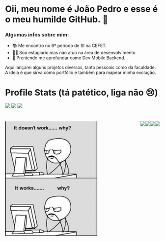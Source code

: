 # Oii, meu nome é **João Pedro** e esse é o meu humilde GitHub. 👋
### Algumas infos sobre mim:

- 📚 Me encontro no 6º período de SI na CEFET.
- 🧑‍💼 Sou estagiário mas não atuo na área de desenvolvimento.
- 🌊 Prentendo me aprofundar como Dev Mobile Backend.

Aqui lançarei alguns projetos diversos, tanto pessoais como da faculdade. A ideia é que sirva como portfólio e também para mapear minha evolução.

# **Profile Stats** (tá patético, liga não 😢)

 ![](http://github-profile-summary-cards.vercel.app/api/cards/profile-details?username=jtentis&theme=rose_pine)
 ![](http://github-profile-summary-cards.vercel.app/api/cards/repos-per-language?username=jtentis&theme=rose_pine)
 ![](http://github-profile-summary-cards.vercel.app/api/cards/stats?username=jtentis&theme=rose_pine)

#

<div> 
    <img align="rigt" src="images/memezinho.png" width="300"/>
    <a href="https://instagram.com/tnszpj" target="_blank"><img align="right" src="https://img.shields.io/badge/-Instagram-%23E4405F?style=for-the-badge&logo=instagram&logoColor=white" target="_blank"></a>
    <a href="https://discordapp.com/users/351138216570650624" target="_blank"><img align="right" src="https://img.shields.io/badge/Discord-7289DA?style=for-the-badge&logo=discord&logoColor=white" target="_blank"></a> 
    <a href = "mailto:jps.tentis@gmail.com"><img align="right" src="https://img.shields.io/badge/-Gmail-%23333?style=for-the-badge&logo=gmail&logoColor=white" target="_blank"></a>
    <a href="https://www.linkedin.com/in/jtentis" target="_blank"><img align="right" src="https://img.shields.io/badge/-LinkedIn-%230077B5?style=for-the-badge&logo=linkedin&logoColor=white" target="_blank"></a> 
</div>
